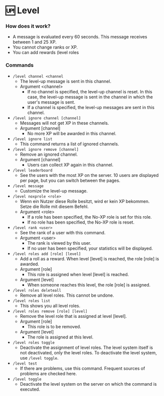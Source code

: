 # 🆙 Level

### How does it work?

* A message is evaluated every 60 seconds. This message receives between 1 and 25 XP.
* You cannot change ranks or XP.
* You can add rewards (level roles

### Commands

* `/level channel <channel`
  * The level-up message is sent in this channel.
  * Argument \<channel>
    * If no channel is specified, the level-up channel is reset. In this case, the level-up message is sent in the channel in which the user's message is sent.
    * If a channel is specified, the level-up messages are sent in this channel.
* `/level ignore channel [channel]`
  * Messages will not get XP in these channels.
  * Argument \[channel]
    * No more XP will be awarded in this channel.
* `/level ignore list`
  * This command returns a list of ignored channels.
* `/level ignore remove [channel]`
  * Remove an ignored channel.
  * Argument \[channel]
    * Users can collect XP again in this channel.
* `/level leaderboard`
  * See the users with the most XP on the server. 10 users are displayed per page, but you can switch between the pages.
* `/level message`
  * Customize the level-up message.
* `/level noxprole <role>`
  * Wenn ein Nutzer diese Rolle besitzt, wird er kein XP bekommen. Setze die Rolle mit diesem Befehl.
  * Argument \<role>
    * If a role has been specified, the No-XP role is set for this role.
    * If no role has been specified, the No-XP role is reset.
* `/level rank <user>`
  * See the rank of a user with this command.
  * Argument \<user>
    * The rank is viewed by this user.
    * If no user has been specified, your statistics will be displayed.
* `/level roles add [role] [level]`
  * Add a roll as a reward. When level \[level] is reached, the role \[role] is awarded.
  * Argument \[role]
    * This role is assigned when level \[level] is reached.
  * Argument \[level]
    * When someone reaches this level, the role \[role] is assigned.
* `/level roles deleteall`
  * Remove all level roles. This cannot be undone.
* `/level roles list`
  * This shows you all level roles.
* `/level roles remove [role] [level]`
  * Remove the level role that is assigned at level \[level].
  * Argument \[role]
    * This role is to be removed.
  * Argument \[level]
    * The role is assigned at this level.
* `/level roles toggle`
  * Deactivate the assignment of level roles. The level system itself is not deactivated, only the level roles. To deactivate the level system, use `/level toggle`.
* `/level test`
  * If there are problems, use this command. Frequent sources of problems are checked here.
* `/level toggle`
  * Deactivate the level system on the server on which the command is executed.
